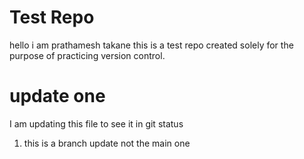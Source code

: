 # Test Repo

hello i am prathamesh takane this is a test repo created solely for the purpose of practicing version control.


# update one

I am updating this file to see it in git status 

1. this is a branch update not the main one